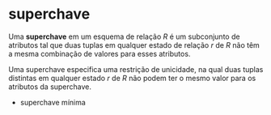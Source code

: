 # superchave

Uma **superchave** em um esquema de relação $R$ é um subconjunto de atributos tal que duas tuplas em qualquer estado de relação $r$ de $R$ não têm a mesma combinação de valores para esses atributos.

Uma superchave especifica uma restrição de unicidade, na qual duas tuplas distintas em qualquer estado $r$ de $R$ não podem ter o mesmo valor para os atributos da superchave.

- superchave mínima